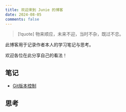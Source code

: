 ```yaml
---
title: 欢迎来到 Junie 的博客
date: 2024-08-05
comments: false
---
```


> [!quote] 物来顺应，未来不迎，当时不杂，既过不恋。

此博客用于记录作者本人的学习笔记与思考。

欢迎各位在此分享自己的看法！

## 笔记

- [Git版本控制](/notes/git/)

## 思考